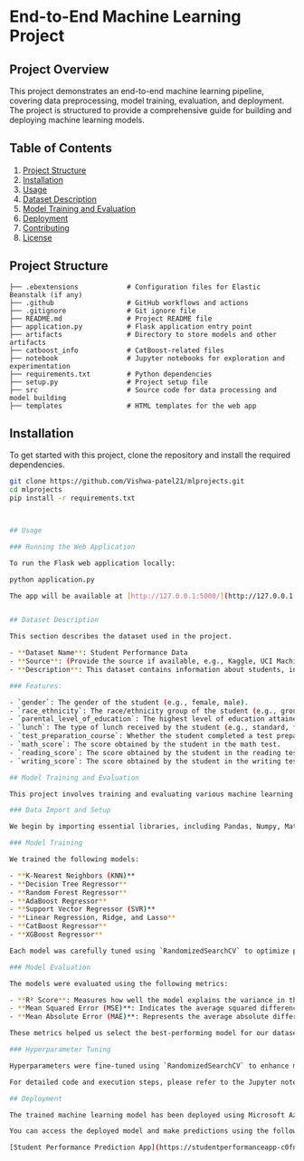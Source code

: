 # End-to-End Machine Learning Project

## Project Overview

This project demonstrates an end-to-end machine learning pipeline, covering data preprocessing, model training, evaluation, and deployment. The project is structured to provide a comprehensive guide for building and deploying machine learning models.

## Table of Contents

1. [Project Structure](#project-structure)
2. [Installation](#installation)
3. [Usage](#usage)
4. [Dataset Description](#dataset-description)
5. [Model Training and Evaluation](#model-training-and-evaluation)
6. [Deployment](#deployment)
7. [Contributing](#contributing)
8. [License](#license)

## Project Structure

```
├── .ebextensions            # Configuration files for Elastic Beanstalk (if any)
├── .github                  # GitHub workflows and actions
├── .gitignore               # Git ignore file
├── README.md                # Project README file
├── application.py           # Flask application entry point
├── artifacts                # Directory to store models and other artifacts
├── catboost_info            # CatBoost-related files
├── notebook                 # Jupyter notebooks for exploration and experimentation
├── requirements.txt         # Python dependencies
├── setup.py                 # Project setup file
├── src                      # Source code for data processing and model building
├── templates                # HTML templates for the web app
```


## Installation

To get started with this project, clone the repository and install the required dependencies.

```bash
git clone https://github.com/Vishwa-patel21/mlprojects.git
cd mlprojects
pip install -r requirements.txt



## Usage

### Running the Web Application

To run the Flask web application locally:

python application.py

The app will be available at [http://127.0.0.1:5000/](http://127.0.0.1:5000/).


## Dataset Description

This section describes the dataset used in the project.

- **Dataset Name**: Student Performance Data
- **Source**: (Provide the source if available, e.g., Kaggle, UCI Machine Learning Repository)
- **Description**: This dataset contains information about students, including their demographic information, parental education level, lunch type, test preparation course completion, and their scores in math, reading, and writing.

### Features:

- `gender`: The gender of the student (e.g., female, male).
- `race_ethnicity`: The race/ethnicity group of the student (e.g., group A, group B).
- `parental_level_of_education`: The highest level of education attained by the student's parents (e.g., bachelor's degree, some college).
- `lunch`: The type of lunch received by the student (e.g., standard, free/reduce).
- `test_preparation_course`: Whether the student completed a test preparation course (e.g., none, completed).
- `math_score`: The score obtained by the student in the math test.
- `reading_score`: The score obtained by the student in the reading test.
- `writing_score`: The score obtained by the student in the writing test.

## Model Training and Evaluation

This project involves training and evaluating various machine learning models to predict student performance based on a given dataset. The process is detailed in the accompanying Jupyter notebooks.

### Data Import and Setup

We begin by importing essential libraries, including Pandas, Numpy, Matplotlib, and Seaborn, along with several machine learning libraries such as `sklearn`, `CatBoost`, and `XGBoost`. The dataset is loaded into a Pandas DataFrame for further analysis.

### Model Training

We trained the following models:

- **K-Nearest Neighbors (KNN)**
- **Decision Tree Regressor**
- **Random Forest Regressor**
- **AdaBoost Regressor**
- **Support Vector Regressor (SVR)**
- **Linear Regression, Ridge, and Lasso**
- **CatBoost Regressor**
- **XGBoost Regressor**

Each model was carefully tuned using `RandomizedSearchCV` to optimize performance.

### Model Evaluation

The models were evaluated using the following metrics:

- **R² Score**: Measures how well the model explains the variance in the target variable.
- **Mean Squared Error (MSE)**: Indicates the average squared difference between the predicted and actual values.
- **Mean Absolute Error (MAE)**: Represents the average absolute difference between predicted and actual values.

These metrics helped us select the best-performing model for our dataset.

### Hyperparameter Tuning

Hyperparameters were fine-tuned using `RandomizedSearchCV` to enhance model accuracy and generalization.

For detailed code and execution steps, please refer to the Jupyter notebooks in this repository.

## Deployment

The trained machine learning model has been deployed using Microsoft Azure, providing a scalable and reliable solution for predicting student performance.

You can access the deployed model and make predictions using the following URL:

[Student Performance Prediction App](https://studentperformanceapp-c0fngqaydybbg2hf.eastus-01.azurewebsites.net/)



